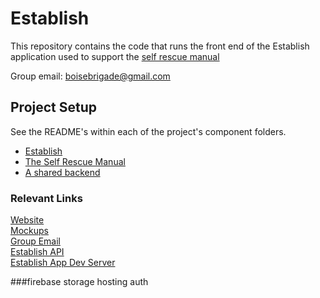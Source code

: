 # Establish

This repository contains the code that runs the front end of the Establish application used to support the [self rescue manual](http://www.selfrescuemanual.com/)

Group email: boisebrigade@gmail.com

## Project Setup
See the README's within each of the project's component folders.
* [Establish]()
* [The Self Rescue Manual]()
* [A shared backend]()

### Relevant Links
[Website](http://www.boisebrigade.org)  
[Mockups](https://sketch.cloud/s/lKP8e/all/pages/landing-page-small-combined)  
[Group Email](boisebrigade@gmail.com)  
[Establish API](https://github.com/boisebrigade/establish-api)  
[Establish App Dev Server](http://selfrescue.boisebrigade.org)

###firebase
storage
hosting
auth
